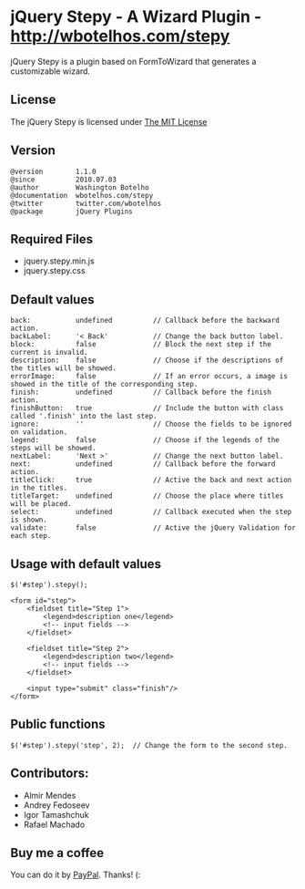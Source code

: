 # jQuery Stepy - A Wizard Plugin - http://wbotelhos.com/stepy

jQuery Stepy is a plugin based on FormToWizard that generates a customizable wizard.

## License

The jQuery Stepy is licensed under [The MIT License](http://www.opensource.org/licenses/mit-license.php)

## Version

	@version        1.1.0
	@since          2010.07.03
	@author         Washington Botelho
	@documentation  wbotelhos.com/stepy
	@twitter        twitter.com/wbotelhos
	@package        jQuery Plugins

## Required Files

+ jquery.stepy.min.js
+ jquery.stepy.css

## Default values

    back:           undefined          // Callback before the backward action.
    backLabel:      '< Back'           // Change the back button label.
    block:          false              // Block the next step if the current is invalid.
    description:    false              // Choose if the descriptions of the titles will be showed.
    errorImage:     false              // If an error occurs, a image is showed in the title of the corresponding step.
    finish:         undefined          // Callback before the finish action.
    finishButton:   true               // Include the button with class called '.finish' into the last step.
    ignore:         ''                 // Choose the fields to be ignored on validation.
    legend:         false              // Choose if the legends of the steps will be showed.
    nextLabel:      'Next >'           // Change the next button label.
    next:           undefined          // Callback before the forward action.
    titleClick:     true               // Active the back and next action in the titles.
    titleTarget:    undefined          // Choose the place where titles will be placed.
    select:         undefined          // Callback executed when the step is shown.
    validate:       false              // Active the jQuery Validation for each step.

## Usage with default values

    $('#step').stepy();

	<form id="step">
		<fieldset title="Step 1">
			<legend>description one</legend>
			<!-- input fields -->
		</fieldset>

		<fieldset title="Step 2">
			<legend>description two</legend>
			<!-- input fields -->
		</fieldset>

		<input type="submit" class="finish"/>
	</form>

## Public functions

    $('#step').stepy('step', 2);  // Change the form to the second step.

## Contributors:

+ Almir Mendes
+ Andrey Fedoseev
+ Igor Tamashchuk
+ Rafael Machado

## Buy me a coffee

You can do it by [PayPal](https://www.paypal.com/cgi-bin/webscr?cmd=_donations&business=X8HEP2878NDEG&item_name=jQuery%20Stepy). Thanks! (:
